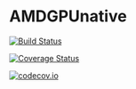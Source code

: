 # AMDGPUnative

[![Build Status](https://travis-ci.org/vchuravy/AMDGPUnative.jl.svg?branch=master)](https://travis-ci.org/vchuravy/AMDGPUnative.jl)

[![Coverage Status](https://coveralls.io/repos/vchuravy/AMDGPUnative.jl/badge.svg?branch=master&service=github)](https://coveralls.io/github/vchuravy/AMDGPUnative.jl?branch=master)

[![codecov.io](http://codecov.io/github/vchuravy/AMDGPUnative.jl/coverage.svg?branch=master)](http://codecov.io/github/vchuravy/AMDGPUnative.jl?branch=master)
